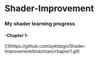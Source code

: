 # Shader-Improvement

<h3>My shader learning progress</h3>

<h4>-Chapter 1-</h4>
![](https://github.com/ayktdzgn/Shader-Improvement/blob/main/chapter1.gif)
